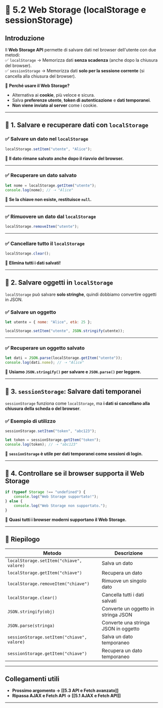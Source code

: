 # 📜 5.2 Web Storage (localStorage e sessionStorage)

## Introduzione

Il **Web Storage API** permette di salvare dati nel browser dell'utente con due metodi:  
✅ `localStorage` → Memorizza dati **senza scadenza** (anche dopo la chiusura del browser).  
✅ `sessionStorage` → Memorizza dati **solo per la sessione corrente** (si cancella alla chiusura del browser).

📌 **Perché usare il Web Storage?**

- Alternativa ai **cookie**, più veloce e sicura.
- Salva **preferenze utente**, **token di autenticazione** e **dati temporanei**.
- **Non viene inviato al server** come i cookie.

---

## 🔹 1. Salvare e recuperare dati con `localStorage`

### ✅ **Salvare un dato nel `localStorage`**

```js
localStorage.setItem("utente", "Alice");
```

📌 **Il dato rimane salvato anche dopo il riavvio del browser.**

---

### ✅ **Recuperare un dato salvato**

```js
let nome = localStorage.getItem("utente");
console.log(nome); // ➝ "Alice"
```

📌 **Se la chiave non esiste, restituisce `null`.**

---

### ✅ **Rimuovere un dato dal `localStorage`**

```js
localStorage.removeItem("utente");
```

---

### ✅ **Cancellare tutto il `localStorage`**

```js
localStorage.clear();
```

📌 **Elimina tutti i dati salvati!**

---

## 🔹 2. Salvare oggetti in `localStorage`

`localStorage` può salvare **solo stringhe**, quindi dobbiamo convertire oggetti in JSON.

### ✅ **Salvare un oggetto**

```js
let utente = { nome: "Alice", età: 25 };

localStorage.setItem("utente", JSON.stringify(utente));
```

---

### ✅ **Recuperare un oggetto salvato**

```js
let dati = JSON.parse(localStorage.getItem("utente"));
console.log(dati.nome); // ➝ "Alice"
```

📌 **Usiamo `JSON.stringify()` per salvare e `JSON.parse()` per leggere.**

---

## 🔹 3. `sessionStorage`: Salvare dati temporanei

`sessionStorage` funziona come `localStorage`, ma **i dati si cancellano alla chiusura della scheda o del browser**.

### ✅ **Esempio di utilizzo**

```js
sessionStorage.setItem("token", "abc123");

let token = sessionStorage.getItem("token");
console.log(token); // ➝ "abc123"
```

📌 **`sessionStorage` è utile per dati temporanei come sessioni di login.**

---

## 🔹 4. Controllare se il browser supporta il Web Storage

```js
if (typeof Storage !== "undefined") {
    console.log("Web Storage supportato!");
} else {
    console.log("Web Storage non supportato.");
}
```

📌 **Quasi tutti i browser moderni supportano il Web Storage.**

---

## 📌 **Riepilogo**

|Metodo|Descrizione|
|---|---|
|`localStorage.setItem("chiave", valore)`|Salva un dato|
|`localStorage.getItem("chiave")`|Recupera un dato|
|`localStorage.removeItem("chiave")`|Rimuove un singolo dato|
|`localStorage.clear()`|Cancella tutti i dati salvati|
|`JSON.stringify(obj)`|Converte un oggetto in stringa JSON|
|`JSON.parse(stringa)`|Converte una stringa JSON in oggetto|
|`sessionStorage.setItem("chiave", valore)`|Salva un dato temporaneo|
|`sessionStorage.getItem("chiave")`|Recupera un dato temporaneo|

---

## Collegamenti utili

- **Prossimo argomento → [[5.3 API e Fetch avanzato]]**
- **Ripassa AJAX e Fetch API → [[5.1 AJAX e Fetch API]]**

---
